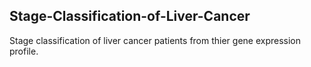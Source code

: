 ## Stage-Classification-of-Liver-Cancer

Stage classification of liver cancer patients from thier gene expression profile. 
